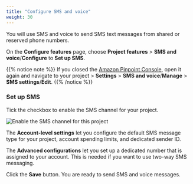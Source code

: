 ```yaml
---
title: "Configure SMS and voice"
weight: 30
---
```


You will use SMS and voice to send SMS text messages from shared or reserved phone numbers.

On the **Configure features** page, choose **Project features** > **SMS and voice**/**Configure** to **Set up SMS**.

{{% notice note %}}
If you closed the [Amazon Pinpoint Console](https://console.aws.amazon.com/pinpoint/), open it again and navigate to your project > **Settings** > **SMS and voice**/**Manage** > **SMS settings**/**Edit**.
{{% /notice %}}

### Set up SMS

Tick the checkbox to enable the SMS channel for your project.

![Enable the SMS channel for this project](/images/set-up-sms.png)

The **Account-level settings** let you configure the default SMS message type for your project, account spending limits, and dedicated sender ID. 

The **Advanced configurations** let you set up a dedicated number that is assigned to your account. This is needed if you want to use two-way SMS messaging.

Click the **Save** button. You are ready to send SMS and voice messages.
